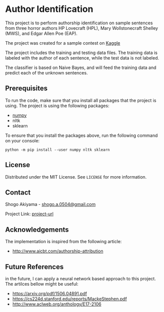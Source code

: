# Author Identification

This project is to perform authorship identification on sample sentences from three horror authors HP Lovecraft (HPL), Mary Wollstonecraft Shelley (MWS), and Edgar Allen Poe (EAP).

The project was created for a sample contest on [Kaggle](https://www.kaggle.com/c/spooky-author-identification)

The project includes the training and testing data files. 
The training data is labeled with the author of each sentence, while the test data is not labeled.

The classifier is based on Naive Bayes, and will feed the training data and predict each of the unknown sentences.



<!-- Prerequisites -->
## Prerequisites

To run the code, make sure that you install all packages that the project is using. The project is using the following packages: 
- [numpy][numpy-url]
- nltk
- sklearn

To ensure that you install the packages above, run the following command on your console: 

```python -m pip install --user numpy nltk sklearn```



<!-- LICENSE -->
## License

Distributed under the MIT License. See `LICENSE` for more information.



<!-- CONTACT -->
## Contact

Shogo Akiyama - shogo.a.0504@gmail.com

Project Link: [project-url]



<!-- Acknowledgements -->
## Acknowledgements

The implementation is inspired from the following article:<br/>
- http://www.aicbt.com/authorship-attribution



<!-- Future References -->
## Future References

in the future, I can apply a neural network based approach to this project. 
The artilces bellow might be useful:<br/>
- https://arxiv.org/pdf/1506.04891.pdf
- https://cs224d.stanford.edu/reports/MackeStephen.pdf
- http://www.aclweb.org/anthology/E17-2106



<!-- MARKDOWN LINKS & IMAGES -->
[project-url]: https://github.com/shogo54/author-identification
[numpy-url]: https://numpy.org/
